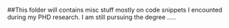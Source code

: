 ##This folder will contains misc stuff mostly on code snippets I encounted during my PHD research. I am still pursuing the degree ..... 
